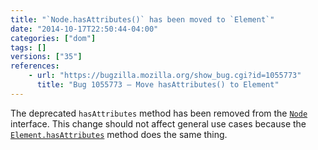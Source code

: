 ```yaml
---
title: "`Node.hasAttributes()` has been moved to `Element`"
date: "2014-10-17T22:50:44-04:00"
categories: ["dom"]
tags: []
versions: ["35"]
references:
    - url: "https://bugzilla.mozilla.org/show_bug.cgi?id=1055773"
      title: "Bug 1055773 – Move hasAttributes() to Element"
---
```

The deprecated `hasAttributes` method has been removed from the [`Node`](https://developer.mozilla.org/docs/Web/API/Node) interface. This change should not affect general use cases because the [`Element.hasAttributes`](https://developer.mozilla.org/docs/Web/API/Element.hasAttributes) method does the same thing.
